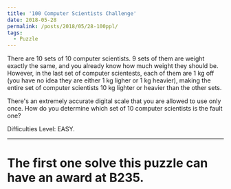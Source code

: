 ```yaml
---
title: '100 Computer Scientists Challenge'
date: 2018-05-28
permalink: /posts/2018/05/28-100ppl/
tags:
  - Puzzle
---
```


There are 10 sets of 10 computer scientists. 9 sets of them are weight exactly the same, and you already know how much weight they should be. However, in the last set of computer scientests, each of them are 1 kg off (you have no idea they are either 1 kg ligher or 1 kg heavier), making the entire set of computer scientists 10 kg lighter or heavier than the other sets. 

There's an extremely accurate digital scale that you are allowed to use only once. How do you determine which set of 10 computer scientists is the fault one?

Difficulties Level: EASY.

------

The first one solve this puzzle can have an award at B235.
======